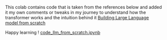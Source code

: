 This colab contains code that is taken from the references below and added it my own comments or tweaks in my journey to understand how the transformer works and the intuition behind it [Building Large Language model from scratch](https://github.com/rasbt/LLMs-from-scratch)


  Happy learning !
  [code_llm_from_scratch.ipynb](./code_llm_from_scratch.ipynb)
